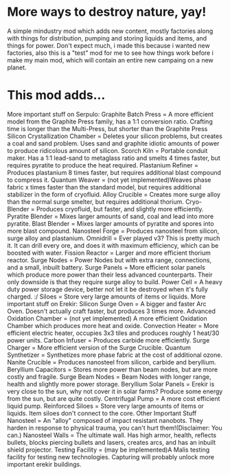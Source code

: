 # More ways to destroy nature, yay!
A simple mindustry mod which adds new content, mostly factories along with things for distribution, pumping and storing liquids and items, and things for power.
Don't expect much, i made this because i wanted new factories, also this is a "test" mod for me to see how things work before i make my main mod, which will contain an entire new campaing on a new planet.
# This mod adds...
  More important stuff on Serpulo:
Graphite Batch Press = A more efficient model from the Graphite Press family, has a 1:1 conversion ratio. Crafting time is longer than the Multi-Press, but shorter than the Graphite Press
Silicon Crystallization Chamber = Deletes your silicon problems, but creates a coal and sand problem. Uses sand and graphite idiotic amounts of power to produce ridicolous amount of silicon.
Scorch Kiln = Portable conduit maker. Has a 1:1 lead-sand to metaglass ratio and smelts 4 times faster, but requires pyratite to produce the heat required.
Plastanium Refiner = Produces plastanium 8 times faster, but requires additional blast compound to compress it.
Quantum Weaver = (not yet implemented)Weaves phase fabric x times faster than the standard model, but requires additional stabilizer in the form of cryofluid.
Alloy Crucible = Creates more surge alloy than the normal surge smelter, but requires additional thorium.
Cryo-Blender = Produces cryofluid, but faster, and slightly more efficiently.
Pyratite Blender = Mixes larger amounts of sand, coal and lead into more pyratite.
Blast Blender = Mixes larger amounts of pyratite and spores into more blast compound.
Nanosteel Forge = Produces nanosteel from silicon, surge alloy and plastanium.
Omnidrill = Ever played v3? This is pretty much it. It can drill every ore, and does it with maximum efficiency, which can be boosted with water.
Fission Reactor = Larger and more efficient thorium reactor.
Surge Nodes = Power Nodes but with extra range, connections, and a small, inbuilt battery.
Surge Panels = More efficient solar panels which produce more power than their less advanced counterparts. Their only downside is that they require surge alloy to build.
Power Cell = A heavy duty power storage device, better not let it be destroyed when it's fully charged. :/
Siloes = Store very large amounts of items or liquids.
  More important stuff on Erekir:
Silicon Surge Oven = A bigger and faster Arc Oven. Doesn't actually craft faster, but produces 3 times more.
Advanced Oxidation Chamber = (not yet implemented) A more efficient Oxidation Chamber which produces more heat and oxide.
Convection Heater = More efficient electric heater, occupies 3x3 tiles and produces roughly 1 heat/30 power units.
Carbon Infuser = Produces carbide more efficiently.
Surge Charger = More efficient version of the Surge Crucible.
Quantum Synthetizer = Synthetizes more phase fabric at the cost of additional ozone.
Nanite Crucible = Produces nanosteel from silicon, carbide and beryllium.
Beryllium Capacitors = Stores more power than beam nodes, but are more costly and fragile.
Surge Beam Nodes = Beam Nodes with longer range, health and slightly more power storage.
Beryllium Solar Panels = Erekir is very close to the sun, why not cover it in solar farms? Produce some energy from the sun, but are quite costly.
Centrifugal Pump = A more cost efficient liquid pump.
Reinforced Siloes = Store very large amounts of items or liquids. Item siloes don't connect to the core.
  Other Important Stuff
Nanosteel = An "alloy" composed of impact resistant nanobots. They harden in response to physical trauma, you can't hurt them!(Disclaimer: You can.)
Nanosteel Walls = The ultimate wall. Has high armor, health, reflects bullets, blocks piercing bullets and lasers, creates arcs, and has an inbuilt shield projector.
Testing Facility = (may be implemented)A Malis testing facility for testing new technologies. Capturing will probably unlock more important erekir buildings.
